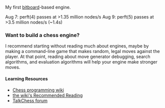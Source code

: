 My first [bitboard](https://www.chessprogramming.org/Bitboards)-based engine.

Aug 7: perft(4) passes at >1.35 million nodes/s
Aug 9: perft(5) passes at >3.5 million nodes/s (~1.4s)

### Want to build a chess engine?
I recommend starting without reading much about engines, maybe by making a command-line game that makes random, legal moves against the player. At that point, reading about move generator debugging, search algorithms, and evaluation algorithms will help your engine make stronger moves.
#### Learning Resources
- [Chess programming wiki](https://www.chessprogramming.org/Getting_Started)
- [the wiki's Recommended Reading](https://www.chessprogramming.org/Recommended_Reading)
- [TalkChess forum](https://talkchess.com/forum3/index.php)
